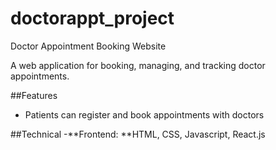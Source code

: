 # doctorappt_project
Doctor Appointment Booking Website

A web application for booking, managing, and tracking doctor appointments.

##Features
- Patients can register and book appointments with doctors

##Technical
-**Frontend: **HTML, CSS, Javascript, React.js
